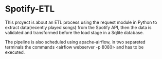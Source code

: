 # Spotify-ETL

This proyect is about an ETL process using the request module in Python to extract data(recently played songs) from the Spotify API, then the data is validated and transformed before the load stage in a Sqlite database.

The pipeline is also scheduled using apache-airflow, in two separeted terminals the commands <airflow webserver -p 8080> and <airflow scheduler> has to be executed.
